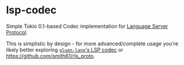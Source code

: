 # lsp-codec

Simple Tokio 0.1-based Codec implementation for [Language Server Protocol](https://github.com/Microsoft/language-server-protocol).

This is simplistic by design - for more advanced/complete usage you're likely better exploring
[`gluon-lang`'s LSP codec](https://github.com/gluon-lang/gluon_language-server/blob/9e82e29edcd90698f097fc2ed6973a03bff622fd/src/rpc.rs)
or https://github.com/smith61/rls_proto.